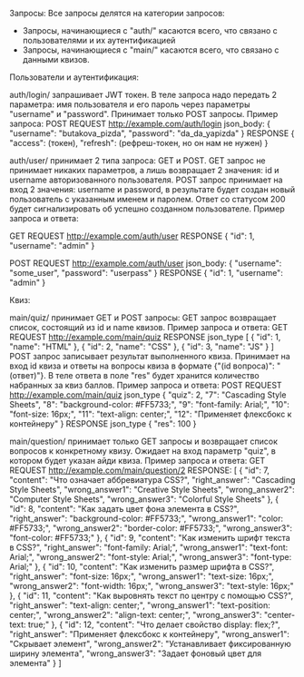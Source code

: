 Запросы:
Все запросы делятся на категории запросов:

- Запросы, начинающиеся с "auth/" касаются всего, что связано с пользователями и их аутентификацией
- Запросы, начинающиеся с "main/" касаются всего, что связано с данными квизов.


Пользователи и аутентификация:

auth/login/ запрашивает JWT токен. В теле запроса надо передать 2 параметра: имя пользователя и его пароль через параметры "username" и "password". Принимает только POST запросы. Пример запроса:
POST REQUEST http://example.com/auth/login
json_body:
{
"username": "butakova_pizda", 
"password": "da_da_yapizda"
}
RESPONSE
{
"access": (токен), 
"refresh": (рефреш-токен, но он нам не нужен)
}

auth/user/ принимает 2 типа запроса: GET и POST. GET запрос не принимает никаких параметров, а лишь возвращает 2 значения: id и username авторизованного пользователя. POST запрос принимает на вход 2 значения: username и password, в результате будет создан новый пользователь с указанным именем и паролем. Ответ со статусом 200 будет сигнализировать об успешно созданном пользователе. Пример запроса и ответа:

GET REQUEST http://example.com/auth/user
RESPONSE
{
    "id": 1,
    "username": "admin"
}

POST REQUEST http://example.com/auth/user
json_body:
{
    "username": "some_user",
    "password": "userpass"
}
RESPONSE
{
    "id": 1,
    "username": "admin"
}


Квиз:

main/quiz/ принимает GET и POST запросы:
GET запрос возвращает список, состоящий из id и name квизов. Пример запроса и ответа:
GET REQUEST http://example.com/main/quiz
RESPONSE json_type 
[
    {
        "id": 1,
        "name": "HTML"
    },
    {
        "id": 2,
        "name": "CSS"
    },
    {
        "id": 3,
        "name": "JS"
    }
]
POST запрос записывает результат выполненного квиза. Принимает на вход id квиза и ответы на вопросы квиза в формате {"(id вопроса)": "(ответ)"}. В теле ответа в поле "res" будет хранится количество набранных за квиз баллов. Пример запроса и ответа:
POST REQUEST http://example.com/main/quiz
json_type
{
    "quiz": 2,
    "7": "Cascading Style Sheets",
    "8": "background-color: #FF5733;",
    "9": "font-family: Arial;",
    "10": "font-size: 16px;",
    "11": "text-align: center;",
    "12": "Применяет флексбокс к контейнеру"
}
RESPONSE
json_type
{
    "res": 100
}

main/question/ принимает только GET запросы и возвращает список вопросов к конкретному квизу. Ожидает на вход параметр "quiz", в котором будет указан айди квиза. Пример запроса и ответа:
GET REQUEST http://example.com/main/question/2
RESPONSE:
[
    {
        "id": 7,
        "content": "Что означает аббревиатура CSS?",
        "right_answer": "Cascading Style Sheets",
        "wrong_answer1": "Creative Style Sheets",
        "wrong_answer2": "Computer Style Sheets",
        "wrong_answer3": "Colorful Style Sheets"
    },
    {
        "id": 8,
        "content": "Как задать цвет фона элемента в CSS?",
        "right_answer": "background-color: #FF5733;",
        "wrong_answer1": "color: #FF5733;",
        "wrong_answer2": "border-color: #FF5733;",
        "wrong_answer3": "font-color: #FF5733;"
    },
    {
        "id": 9,
        "content": "Как изменить шрифт текста в CSS?",
        "right_answer": "font-family: Arial;",
        "wrong_answer1": "text-font: Arial;",
        "wrong_answer2": "font-style: Arial;",
        "wrong_answer3": "font-type: Arial;"
    },
    {
        "id": 10,
        "content": "Как изменить размер шрифта в CSS?",
        "right_answer": "font-size: 16px;",
        "wrong_answer1": "text-size: 16px;",
        "wrong_answer2": "font-width: 16px;",
        "wrong_answer3": "text-style: 16px;"
    },
    {
        "id": 11,
        "content": "Как выровнять текст по центру с помощью CSS?",
        "right_answer": "text-align: center;",
        "wrong_answer1": "text-position: center;",
        "wrong_answer2": "align-text: center;",
        "wrong_answer3": "center-text: true;"
    },
    {
        "id": 12,
        "content": "Что делает свойство display: flex;?",
        "right_answer": "Применяет флексбокс к контейнеру",
        "wrong_answer1": "Скрывает элемент",
        "wrong_answer2": "Устанавливает фиксированную ширину элемента",
        "wrong_answer3": "Задает фоновый цвет для элемента"
    }
]








